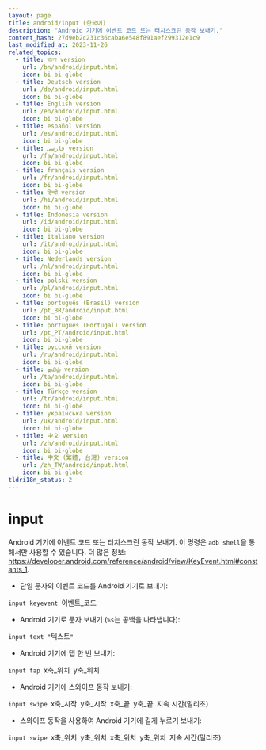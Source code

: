 ```yaml
---
layout: page
title: android/input (한국어)
description: "Android 기기에 이벤트 코드 또는 터치스크린 동작 보내기."
content_hash: 27d9eb2c231c36caba6e548f891aef299312e1c9
last_modified_at: 2023-11-26
related_topics:
  - title: বাংলা version
    url: /bn/android/input.html
    icon: bi bi-globe
  - title: Deutsch version
    url: /de/android/input.html
    icon: bi bi-globe
  - title: English version
    url: /en/android/input.html
    icon: bi bi-globe
  - title: español version
    url: /es/android/input.html
    icon: bi bi-globe
  - title: فارسی version
    url: /fa/android/input.html
    icon: bi bi-globe
  - title: français version
    url: /fr/android/input.html
    icon: bi bi-globe
  - title: हिन्दी version
    url: /hi/android/input.html
    icon: bi bi-globe
  - title: Indonesia version
    url: /id/android/input.html
    icon: bi bi-globe
  - title: italiano version
    url: /it/android/input.html
    icon: bi bi-globe
  - title: Nederlands version
    url: /nl/android/input.html
    icon: bi bi-globe
  - title: polski version
    url: /pl/android/input.html
    icon: bi bi-globe
  - title: português (Brasil) version
    url: /pt_BR/android/input.html
    icon: bi bi-globe
  - title: português (Portugal) version
    url: /pt_PT/android/input.html
    icon: bi bi-globe
  - title: русский version
    url: /ru/android/input.html
    icon: bi bi-globe
  - title: தமிழ் version
    url: /ta/android/input.html
    icon: bi bi-globe
  - title: Türkçe version
    url: /tr/android/input.html
    icon: bi bi-globe
  - title: українська version
    url: /uk/android/input.html
    icon: bi bi-globe
  - title: 中文 version
    url: /zh/android/input.html
    icon: bi bi-globe
  - title: 中文 (繁體, 台灣) version
    url: /zh_TW/android/input.html
    icon: bi bi-globe
tldri18n_status: 2
---
```

# input

Android 기기에 이벤트 코드 또는 터치스크린 동작 보내기.
이 명령은 `adb shell`을 통해서만 사용할 수 있습니다.
더 많은 정보: <https://developer.android.com/reference/android/view/KeyEvent.html#constants_1>.

- 단일 문자의 이벤트 코드를 Android 기기로 보내기:

`input keyevent `<span class="tldr-var badge badge-pill bg-dark-lm bg-white-dm text-white-lm text-dark-dm font-weight-bold">이벤트_코드</span>

- Android 기기로 문자 보내기 (`%s`는 공백을 나타냅니다):

`input text "`<span class="tldr-var badge badge-pill bg-dark-lm bg-white-dm text-white-lm text-dark-dm font-weight-bold">텍스트</span>`"`

- Android 기기에 탭 한 번 보내기:

`input tap `<span class="tldr-var badge badge-pill bg-dark-lm bg-white-dm text-white-lm text-dark-dm font-weight-bold">x축_위치</span>` `<span class="tldr-var badge badge-pill bg-dark-lm bg-white-dm text-white-lm text-dark-dm font-weight-bold">y축_위치</span>

- Android 기기에 스와이프 동작 보내기:

`input swipe `<span class="tldr-var badge badge-pill bg-dark-lm bg-white-dm text-white-lm text-dark-dm font-weight-bold">x축_시작</span>` `<span class="tldr-var badge badge-pill bg-dark-lm bg-white-dm text-white-lm text-dark-dm font-weight-bold">y축_시작</span>` `<span class="tldr-var badge badge-pill bg-dark-lm bg-white-dm text-white-lm text-dark-dm font-weight-bold">x축_끝</span>` `<span class="tldr-var badge badge-pill bg-dark-lm bg-white-dm text-white-lm text-dark-dm font-weight-bold">y축_끝</span>` `<span class="tldr-var badge badge-pill bg-dark-lm bg-white-dm text-white-lm text-dark-dm font-weight-bold">지속 시간(밀리초)</span>

- 스와이프 동작을 사용하여 Android 기기에 길게 누르기 보내기:

`input swipe `<span class="tldr-var badge badge-pill bg-dark-lm bg-white-dm text-white-lm text-dark-dm font-weight-bold">x축_위치</span>` `<span class="tldr-var badge badge-pill bg-dark-lm bg-white-dm text-white-lm text-dark-dm font-weight-bold">y축_위치</span>` `<span class="tldr-var badge badge-pill bg-dark-lm bg-white-dm text-white-lm text-dark-dm font-weight-bold">x축_위치</span>` `<span class="tldr-var badge badge-pill bg-dark-lm bg-white-dm text-white-lm text-dark-dm font-weight-bold">y축_위치</span>` `<span class="tldr-var badge badge-pill bg-dark-lm bg-white-dm text-white-lm text-dark-dm font-weight-bold">지속 시간(밀리초)</span>
